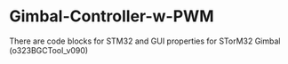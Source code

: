 # Gimbal-Controller-w-PWM
There are  code blocks for STM32 and GUI properties for STorM32 Gimbal (o323BGCTool_v090)
